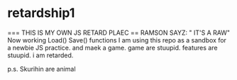 # retardship1
=== THIS IS MY OWN JS RETARD PLAEC ==
RAMSON SAYZ: " IT'S A RAW"
Now working Load() Save() functions
I am using this repo as a sandbox for a newbie JS practice. and maek a game.
game are stuupid.
features are stuupid.
i am retarded.

p.s. Skurihin are animal
